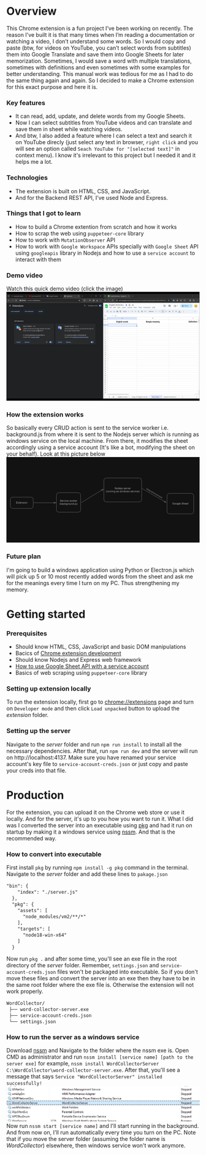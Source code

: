 # Overview

This Chrome extension is a fun project I’ve been working on recently. The reason I've built it is that many times when I’m reading a documentation or watching a video, I don’t understand some words. So I would copy and paste (btw, for videos on YouTube, you can’t select words from subtitles) them into Google Translate and save them into Google Sheets for later memorization. Sometimes, I would save a word with multiple translations, sometimes with definitions and even sometimes with some examples for better understanding. This manual work was tedious for me as I had to do the same thing again and again. So I decided to make a Chrome extension for this exact purpose and here it is.

### Key features

- It can read, add, update, and delete words from my Google Sheets.
- Now I can select subtitles from YouTube videos and can translate and save them in sheet while watching videos.
- And btw, I also added a feature where I can select a text and search it on YouTube direcly (just select any text in browser, `right click` and you will see an option called `Seach YouTube for "[selected text]"` in context menu). I know it's irrelevant to this project but I needed it and it helps me a lot.

### Technologies

- The extension is built on HTML, CSS, and JavaScript.
- And for the Backend REST API, I’ve used Node and Express.

### Things that I got to learn

- How to build a Chrome extention from scratch and how it works
- How to scrap the web using `puppeteer-core` library
- How to work with `MutationObserver` API
- How to work with `Google Workspace` APIs specially with `Google Sheet` API using `googleapis` library in Nodejs and how to use a `service account` to interact with them

### Demo video

Watch this quick demo video (click the image)
[![Demo video thumbnail](./thumbnail.png)](https://youtu.be/6u6_iaAoX1E)

### How the extension works

So basically every CRUD action is sent to the service worker i.e. background.js from where it is sent to the Nodejs server which is running as windows service on the local machine. From there, it modifies the sheet accordingly using a service account (It's like a bot, modifying the sheet on your behalf). Look at this picture below
![Work flow](./flow.png)

### Future plan

I'm going to build a windows application using Python or Electron.js which will pick up 5 or 10 most recently added words from the sheet and ask me for the meanings every time I turn on my PC. Thus strengthening my memory.

# Getting started

### Prerequisites

- Should know HTML, CSS, JavaScript and basic DOM manipulations
- Bacics of [Chrome extension development](https://developer.chrome.com/docs/extensions/get-started/tutorial/hello-world)
- Should know Nodejs and Express web framework
- [How to use Google Sheet API with a service account](https://medium.com/@shkim04/beginner-guide-on-google-sheet-api-for-node-js-4c0b533b071a)
- Basics of web scraping using `puppeteer-core` library

### Setting up extension locally

To run the extension locally, first go to [chrome://extensions](chrome://extensions) page and turn on `Developer mode` and then click `Load unpacked` button to upload the _extension_ folder.

### Setting up the server

Navigate to the _server_ folder and run `npm run install` to install all the necessary dependencies. After that, run `npm run dev` and the server will run on http://localhost:4137. Make sure you have renamed your service account's key file to `service-account-creds.json` or just copy and paste your creds into that file.

# Production

For the extension, you can upload it on the Chrome web store or use it locally. And for the server, it's up to you how you want to run it. What I did was I converted the server into an executable using [pkg](https://github.com/vercel/pkg?tab=readme-ov-file) and had it run on startup by making it a windows service using [nssm](https://nssm.cc/). And that is the recommended way.

### How to convert into executable

First install `pkg` by running `npm install -g pkg` command in the terminal. Navigate to the _server_ folder and add these lines to `pakage.json`

```
"bin": {
    "index": "./server.js"
  },
  "pkg": {
    "assets": [
      "node_modules/vm2/**/*"
    ],
    "targets": [
      "node18-win-x64"
    ]
  }
```

Now run `pkg .` and after some time, you'll see an exe file in the root directory of the _server_ folder. Remember, `settings.json` and `service-account-creds.json` files won't be packaged into executable. So if you don't move these files and convert the server into an exe then they have to be in the same root folder where the exe file is. Otherwise the extension will not work properly.
```
WordCollector/
 ├── word-collector-server.exe
 ├── service-account-creds.json
 └── settings.json
```
### How to run the server as a windows service
Download [nssm](https://nssm.cc/download) and Navigate to the folder where the nssm exe is. Open CMD as administrator and run `nssm install [service name] [path to the server exe]`
for example, `nssm install WordCollectorServer C:\WordCollector\word-collector-server.exe`.
After that, you'll see a message that says `Service "WordCollectorServer" installed successfully!`
![Screenshot of windows service](./ss.png)
Now run `nssm start [service name]` and I'll start running in the background. And from now on, I'll run automatically every time you turn on the PC. Note that if you move the server folder (assuming the folder name is _WordCollector_) elsewhere, then windows service won't work anymore.
